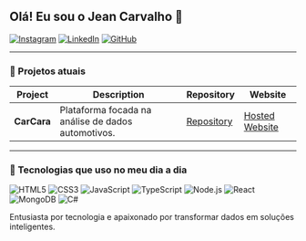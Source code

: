 ## Olá! Eu sou o Jean Carvalho 👋

[![Instagram](https://img.shields.io/badge/Instagram-E4405F?style=for-the-badge&logo=instagram&logoColor=white)](www.instagram.com/jeancarvalh_)
[![LinkedIn](https://img.shields.io/badge/LinkedIn-0077B5?style=for-the-badge&logo=linkedin&logoColor=white)](https://[www.linkedin.com/in/seulinkedin](https://www.linkedin.com/in/jean-carvalho-a155a520b/)])
[![GitHub](https://img.shields.io/badge/GitHub-181717?style=for-the-badge&logo=github&logoColor=white)](https://github.com/[jeandcarvalho](https://github.com/jeandcarvalho))

---

### 🔭 Projetos atuais
| Project    | Description                                      | Repository                                        | Website                               |
|------------|--------------------------------------------------|---------------------------------------------|---------------------------------------|
| **CarCara**| Plataforma focada na análise de dados automotivos. | [Repository](https://github.com/yourusername/carcara) | [Hosted Website](https://carcara.onrender.com/) |

---

### 🚀 Tecnologias que uso no meu dia a dia

![HTML5](https://img.shields.io/badge/HTML5-E34F26?style=for-the-badge&logo=html5&logoColor=white)
![CSS3](https://img.shields.io/badge/CSS3-1572B6?style=for-the-badge&logo=css3&logoColor=white)
![JavaScript](https://img.shields.io/badge/JavaScript-F7DF1E?style=for-the-badge&logo=javascript&logoColor=black)
![TypeScript](https://img.shields.io/badge/TypeScript-007ACC?style=for-the-badge&logo=typescript&logoColor=white)
![Node.js](https://img.shields.io/badge/Node.js-339933?style=for-the-badge&logo=nodedotjs&logoColor=white)
![React](https://img.shields.io/badge/React-61DAFB?style=for-the-badge&logo=react&logoColor=black)
![MongoDB](https://img.shields.io/badge/MongoDB-47A248?style=for-the-badge&logo=mongodb&logoColor=white)
![C#](https://img.shields.io/badge/C%23-239120?style=for-the-badge&logo=csharp&logoColor=white)

Entusiasta por tecnologia e apaixonado por transformar dados em soluções inteligentes.
